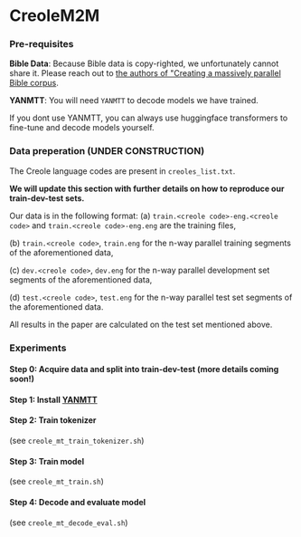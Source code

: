 # CreoleM2M 

### Pre-requisites 

**Bible Data**: Because Bible data is copy-righted, we unfortunately cannot share it. Please reach out to [the authors of "Creating a massively parallel Bible corpus](https://aclanthology.org/L14-1215/).

**YANMTT**: You will need `YANMTT` to decode models we have trained.

If you dont use YANMTT, you can always use huggingface transformers to fine-tune and decode models yourself.

### Data preperation (UNDER CONSTRUCTION)

The Creole language codes are present in `creoles_list.txt`.

**We will update this section with further details on how to reproduce our train-dev-test sets.**

Our data is in the following format: 
(a) `train.<creole code>-eng.<creole code>` and `train.<creole code>-eng.eng` are the training files,

(b) `train.<creole code>`, `train.eng` for the n-way parallel training segments of the aforementioned data, 

(c) `dev.<creole code>`, `dev.eng` for the n-way parallel development set segments of the aforementioned data,

(d) `test.<creole code>`, `test.eng` for the n-way parallel test set segments of the aforementioned data.

All results in the paper are calculated on the test set mentioned above.

### Experiments

#### Step 0: Acquire data and split into train-dev-test (more details coming soon!)

#### Step 1: Install [YANMTT](https://github.com/prajdabre/yanmtt)

#### Step 2: Train tokenizer 
(see `creole_mt_train_tokenizer.sh`)

#### Step 3: Train model 
(see `creole_mt_train.sh`)

#### Step 4: Decode and evaluate model 
(see `creole_mt_decode_eval.sh`)